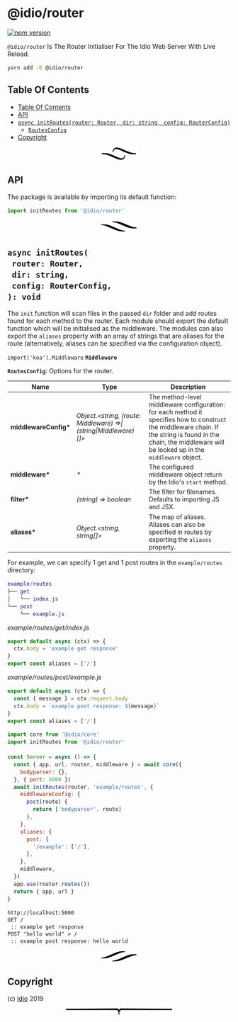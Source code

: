 # @idio/router

[![npm version](https://badge.fury.io/js/%40idio%2Frouter.svg)](https://npmjs.org/package/@idio/router)

`@idio/router` Is The Router Initialiser For The Idio Web Server With Live Reload.

```sh
yarn add -E @idio/router
```

## Table Of Contents

- [Table Of Contents](#table-of-contents)
- [API](#api)
- [`async initRoutes(router: Router, dir: string, config: RouterConfig)`](#async-initroutesrouter-routerdir-stringconfig-routerconfig-void)
  * [`RoutesConfig`](#type-routesconfig)
- [Copyright](#copyright)

<p align="center"><a href="#table-of-contents"><img src=".documentary/section-breaks/0.svg?sanitize=true"></a></p>

## API

The package is available by importing its default function:

```js
import initRoutes from '@idio/router'
```

<p align="center"><a href="#table-of-contents"><img src=".documentary/section-breaks/1.svg?sanitize=true"></a></p>

## `async initRoutes(`<br/>&nbsp;&nbsp;`router: Router,`<br/>&nbsp;&nbsp;`dir: string,`<br/>&nbsp;&nbsp;`config: RouterConfig,`<br/>`): void`

The `init` function will scan files in the passed `dir` folder and add routes found for each method to the router. Each module should export the default function which will be initialised as the middleware. The modules can also export the `aliases` property with an array of strings that are aliases for the route (alternatively, aliases can be specified via the configuration object).

`import('koa').Middleware` __<a name="type-middleware">`Middleware`</a>__

__<a name="type-routesconfig">`RoutesConfig`</a>__: Options for the router.

|         Name          |                                   Type                                   |                                                                                                   Description                                                                                                    |
| --------------------- | ------------------------------------------------------------------------ | ---------------------------------------------------------------------------------------------------------------------------------------------------------------------------------------------------------------- |
| __middlewareConfig*__ | _Object.&lt;string, (route: Middleware) =&gt;\| (string\|Middleware)[]>_ | The method-level middleware configuration: for each method it specifies how to construct the middleware chain. If the string is found in the chain, the middleware will be looked up in the `middleware` object. |
| __middleware*__       | _*_                                                                      | The configured middleware object return by the Idio's `start` method.                                                                                                                                            |
| __filter*__           | _(string) =&gt; boolean_                                                 | The filter for filenames. Defaults to importing JS and JSX.                                                                                                                                                      |
| __aliases*__          | _Object.&lt;string, string[]&gt;_                                        | The map of aliases. Aliases can also be specified in routes by exporting the `aliases` property.                                                                                                                 |

For example, we can specify 1 get and 1 post routes in the `example/routes` directory:

```m
example/routes
├── get
│   └── index.js
└── post
    └── example.js
```

*example/routes/get/index.js*
```js
export default async (ctx) => {
  ctx.body = 'example get response'
}
export const aliases = ['/']
```
*example/routes/post/example.js*
```js
export default async (ctx) => {
  const { message } = ctx.request.body
  ctx.body = `example post response: ${message}`
}
export const aliases = ['/']
```

```js
import core from '@idio/core'
import initRoutes from '@idio/router'

const Server = async () => {
  const { app, url, router, middleware } = await core({
    bodyparser: {},
  }, { port: 5000 })
  await initRoutes(router, 'example/routes', {
    middlewareConfig: {
      post(route) {
        return ['bodyparser', route]
      },
    },
    aliases: {
      post: {
        '/example': ['/'],
      },
    },
    middleware,
  })
  app.use(router.routes())
  return { app, url }
}
```
```
http://localhost:5000
GET /
 :: example get response
POST "hello world" > / 
 :: example post response: hello world
```

<p align="center"><a href="#table-of-contents"><img src=".documentary/section-breaks/2.svg?sanitize=true"></a></p>

## Copyright

(c) [Idio][1] 2019

[1]: https://idio.cc

<p align="center"><a href="#table-of-contents"><img src=".documentary/section-breaks/-1.svg?sanitize=true"></a></p>